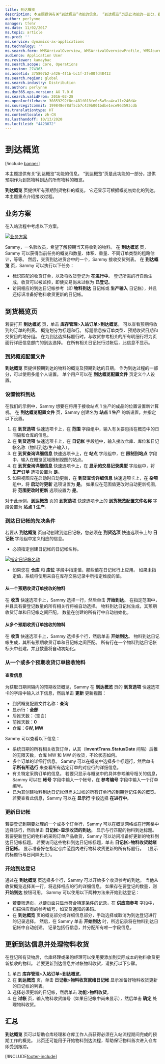 ```yaml
---
title: 到达概览
description: 本主题提供有关“到达概览”功能的信息。 “到达概览”页是此功能的一部分，提供预期作为到货物料到达的所有物料的概览。
author: perlynne
manager: tfehr
ms.date: 11/02/2017
ms.topic: article
ms.prod: ''
ms.service: dynamics-ax-applications
ms.technology: ''
ms.search.form: WMSArrivalOverview, WMSArrivalOverviewProfile, WMSJournalTable
audience: Application User
ms.reviewer: kamaybac
ms.search.scope: Core, Operations
ms.custom: 274363
ms.assetid: 375807b2-a426-4f1b-bc1f-2fe00fd48413
ms.search.region: global
ms.search.industry: Distribution
ms.author: perlynne
ms.dyn365.ops.version: AX 7.0.0
ms.search.validFrom: 2016-02-28
ms.openlocfilehash: 30859292f8ec481f018fe0c5a5ca4ca11c246d4c
ms.sourcegitcommit: 199848e78df5cb7c439b001bdbe1ece963593cdb
ms.translationtype: HT
ms.contentlocale: zh-CN
ms.lasthandoff: 10/13/2020
ms.locfileid: "4423072"
---
```

# <a name="arrival-overview"></a>到达概览

[!include [banner](../includes/banner.md)]

本主题提供有关“到达概览”功能的信息。 “到达概览”页是此功能的一部分，提供预期作为到货物料到达的所有物料的概览。

**到达概览** 页提供所有预期到货物料的概览。 它还显示可根据概览初始化的到达。 本主题重点介绍接收过程。

## <a name="business-scenario"></a>业务方案
在入站流程中考虑以下方案。

[![业务方案](./media/arrival-overview-scenario.png)](./media/arrival-overview-scenario.png)

Sammy，一名验收员，希望了解预期当天将收到的物料。 在 **到达概览** 页，Sammy 可以获得当前任务的概览和数量、体积、重量、不同订单类型的粗略估计，等等。 然后，交货到达进货台中的一个，Sammy 接收交货列表。 在 **到达概览** 页，Sammy 可以执行以下任务：

-   标识匹配的收货订单，以及将收货登记为 **在进行中**。 登记所需的行自动生成，收货可以被监控，即使交易尚未过帐为 **已登记**。
-   访问相应的到达日记帐参考（即 **物料到达** 日记帐或 **生产输入** 日记帐），并且还标识准备好物料收货更新的日记帐。

## <a name="arrival-overview-page"></a>到货概览页
若要打开 **到达概览** 页，单击 **库存管理**&gt;**入站订单**&gt;**到达概览**。 可以查看预期将收到的订单的列表。 概览划分为标题和行。 标题信息按订单类型、预期收货日期和交货目的地分组。 在为到达选择标题行时，与收货参考相关的所有明细行将为页面行详细信息部门的到达选择。 在所有相关日记帐行过帐后，此信息不显示。

### <a name="arrival-overview-profiles"></a>到货概览配置文件

**到达概览** 页提供预期到达的物料的概览及预期到达的日期。 作为到达过程的一部分，可以使用多组个人设置。 单个用户可以在 **到达概览配置文件** 页定义个人设置。

### <a name="set-up-item-arrival"></a>设置物料到达

在我们的示例中，Sammy 想要在将用于接收站点 1 生产的成品的位置设置新计算机。 在 **到达概览配置文件** 页，Sammy 创建名为 **站点 1 生产** 的新设置，并指定以下设置。

1.  在 **到货选项** 快速选项卡上，在 **范围** 字段组中，输入有关要包括在概览中的日间隔和仓库的信息。
2.  在 **到货选项** 快速选项卡上，在 **日记帐** 字段组中，输入接收仓库、库位和日记帐名称（物料到达/生产输入）。
3.  在 **到货查询详细信息** 快速选项卡上，在 **站点** 字段组中，在 **限制到站点** 字段中，输入在概览区域限制视图的站点。
4.  在 **到货查询详细信息** 快速选项卡上，在 **显示的交易记录类型** 字段组中，将 **生产订单** 选项设置为 **是**。
5.  如果视图应在启动时自动更新，在 **到货查询详细信息** 快速选项卡上，在 **杂项** 组中，将 **启动时更新** 选项设置为 **是**。 如果应在范围值更改时自动更新视图，将 **范围更改时更新** 选项设置为 **是**。

对于此示例，**到达概览** 页的 **到货选项** 快速选项卡上的 **到货概览配置文件名称** 字段设置为 **站点 1 生产**。

### <a name="prerequisites-for-arrival-journals"></a>到达日记帐的先决条件

若要从 **到达概览** 页自动创建到达日记帐，您必须在 **到货选项** 快速选项卡上的 **日记帐** 字段组中定义相应的信息。

-   必须指定创建日记帐的日记帐名称。

[![指定日记帐名称](./media/arrival-overview-journal.png)](./media/arrival-overview-journal.png)

-   如果您在 **仓库** 和 **库位** 字段中指定值，那些值在日记帐行上应用。 如果未指定值，系统将使用来自在库存交易记录中所指定维度的值。

#### <a name="items-that-are-received-from-one-expected-receipt-order"></a>从一个预期收货订单接收的物料

在 **收货** 快速选项卡上，Sammy 选择一行，然后单击 **开始到达**。 在指定范围中，并且具有要登记数量的所有相关行将被自动选择。 物料到达日记帐生成，其预期收货订单和日记帐之间匹配。 数量在创建的所有行中自动初始化。

#### <a name="items-that-are-received-from-more-than-one-expected-receipt-order"></a>从多个预期收货订单接收的物料

在 **收货** 快速选项卡上，Sammy 选择多个行，然后单击 **开始到达**。 物料到达日记帐生成，其所有预期收货订单和日记帐之间匹配。 所有行在一个物料到达日记帐标头中创建，并且数量将自动初始化。

### <a name="receive-items-from-one-or-more-expected-receipt-orders"></a>从一个或多个预期收货订单接收物料

#### <a name="view-information"></a>查看信息

为获取日期间隔内的预期收货概览，Sammy 在 **到达概览** 页的 **到货选项** 快速选项卡的字段中输入以下信息，然后单击 **更新** 更新视图：

-   到货概览配置文件名称：**查询**
-   显示行：**全部**
-   后推天数：（空白）
-   前推天数：**0**
-   仓库：**GW, MW**

Sammy 可以查看以下信息：

-   系统日期的所有相关收货订单，从其（**InventTrans.StatusDate** 间隔）后推的无限天数，仓库 MW 和 MW 的收货，不论状态如何。
-   多个订单的详细行信息。 Sammy 可以在概览中选择多个标题行，然后单击 **示所有所选行** 来查看所有选定订单的对应行的详细信息。
-   有关特定采购订单的信息。 若要只显示与概览中的具体参考编号相关的信息，Sammy 可以在 **帐号** 字段中输入一个帐号，在 **参考编号** 字段中输入一个订单编号。
-   已为其创建物料到达日记帐但尚未过帐的所有订单行的到期登记任务的概览。 若要查看此信息，Sammy 可以在 **显示行** 字段选择 **在进行中**。

### <a name="update-journals"></a>更新日记帐

若要登记到期要处理的一个或多个订单行，Sammy 可以在概览网格或在行网格中选择该行，然后单击 **日记帐**&gt;**显示收货的到达**。 显示与行匹配的物料到达标题。 若要更新登记的物料的采购订单产品收货，Sammy 可以访问准备好更新的物料到达日记帐标题。 若要访问这些物料到达日记帐标题，单击 **日记帐**&gt;**物料收货就绪日记帐**。 显示准备好在指定仓库范围内进行物料收货更新的所有标题行。 （显示的标题行与日间隔无关）。

### <a name="start-an-arrival-registration"></a>开始到达登记

通过在 **到达概览** 页选择多个行，Sammy 可以开始多个收货参考的到达。 当他从收货概览选择某一行，将选择相应的行的详细信息。 如果存在要登记的数量，则 **开始到达** 按钮可用。 Sammy 可以使用以下两种方法来开始到达登记：

-   若要筛选页，以便页面只显示符合特定条件的记录，在 **供应商参考** 字段中，扫描供应商的参考编号，如交货通知的条码。
-   在 **到达概览** 页的概览部分或详细信息部分，手动选择或取消为到达登记进行的记录选择。 然后，在 Sammy 单击 **开始到达** 时，所选记录将在物料到达日记帐中自动创建。 记录包括行信息，并分配所有唯一字段信息。

## <a name="update-arrival-information-and-process-a-product-receipt"></a>更新到达信息并处理物料收货
在登记所有货物后，仓库经理或采购经理可以使用要添加到实际成本的物料收货更新接收的物料。 若要更新到达信息并过帐物料收货，请执行以下步骤。

1.  单击 **库存管理**&gt;**入站订单**&gt;**到达概览**。
2.  在 **到达概览** 页，单击 **日记帐**&gt;**物料收货就绪日记帐** 显示准备好物料收货更新的日记帐的列表。
3.  选择必须更新的日记帐，然后单击 **功能**&gt;**物料收货**。
4.  在 **过帐** 页，输入物料收货编号（如果日记帐中尚未显示），然后单击 **确定** 处理物料收货。

## <a name="summary"></a>汇总
**到达概览** 页可以帮助仓库经理和仓库工作人员获得必须在入站流程期间完成的预期工作的概览。 此页还可能用于开始物料到达流程，帮助保证物料首次进入仓库即受到跟踪。


[!INCLUDE[footer-include](../../includes/footer-banner.md)]